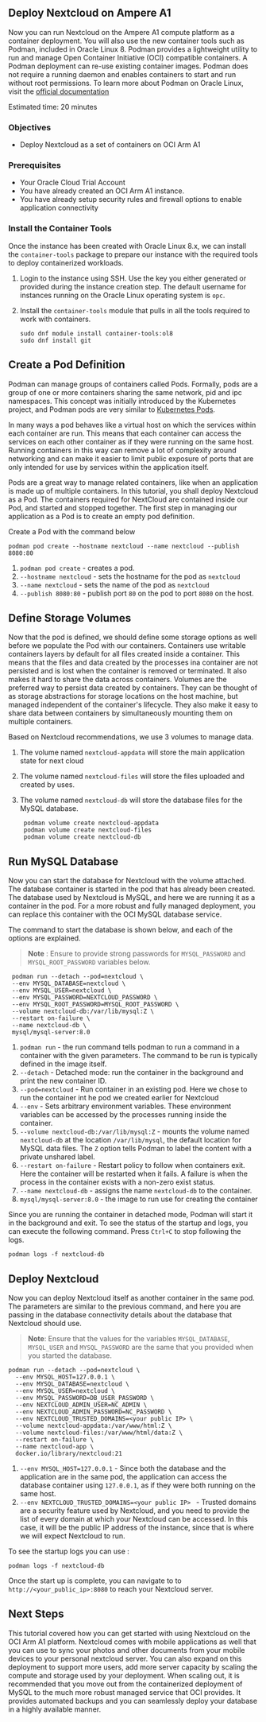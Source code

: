 ## Deploy Nextcloud on Ampere A1 

Now you can run Nextcloud on the Ampere A1 compute platform as a container deployment. You will also use the new container tools such as Podman, included in Oracle Linux 8. Podman provides a lightweight utility to run and manage Open Container Initiative (OCI) compatible containers. A Podman deployment can re-use existing container images.
Podman does not require a running daemon and enables containers to start and run without root permissions. To learn more about Podman on Oracle Linux, visit the [official documentation](https://docs.oracle.com/en/operating-systems/oracle-linux/podman/index.html)


Estimated time: 20 minutes

### Objectives

- Deploy Nextcloud as a set of containers on OCI Arm A1

### Prerequisites

- Your Oracle Cloud Trial Account
- You have already created an OCI Arm A1 instance.
- You have already setup security rules and firewall options to enable application connectivity

### Install the Container Tools

Once the instance has been created with Oracle Linux 8.x, we can install the `container-tools` package to prepare our instance with the required tools to deploy containerized workloads.  

1. Login to the instance using SSH. Use the key you either generated or provided during the instance creation step. The default username for instances running on the Oracle Linux operating system is `opc`.

1. Install the `container-tools` module that pulls in all the tools required to work with containers.
    ```
    sudo dnf module install container-tools:ol8
    sudo dnf install git
    ```

<!-- 1. Set SELinux to be in permissive mode so that Podman can easily interact with the host.
    
    >**Note**: This setting is not recommended for production use. However, setting up SELinux policies for containers are outside the scope of this tutorial. For details, see the [official documentation](https://docs.oracle.com/en/operating-systems/oracle-linux/podman/index.html).

    ```
    sudo setenforce 0
    ``` -->

## Create a Pod Definition

Podman can manage groups of containers called Pods. Formally, pods are a group of one or more containers sharing the same network, pid and ipc namespaces. This concept was initially introduced by the Kubernetes project, and Podman pods are very similar to [Kubernetes Pods](https://kubernetes.io/docs/concepts/workloads/pods/). 

In many ways a pod behaves like a virtual host on which the services within each container are run. This means that each container can access the services on each other container as if they were running on the same host. Running containers in this way can remove a lot of complexity around networking and can make it easier to limit public exposure of ports that are only intended for use by services within the application itself. 

Pods are a great way to manage related containers, like when an application is made up of multiple containers.  In this tutorial, you shall deploy Nextcloud as a Pod. The containers required for NextCloud are contained inside our Pod, and started and stopped together. The first step in managing our application as a Pod is to create an empty pod definition.

Create a Pod with the command below 

  ```
  podman pod create --hostname nextcloud --name nextcloud --publish 8080:80
  ```
    
  1. `podman pod create` - creates a pod.
  2. `--hostname nextcloud` - sets the hostname for the pod as `nextcloud`
  3. `--name nextcloud` - sets the name of the pod as `nextcloud`
  4. `--publish 8080:80` - publish port `80` on the pod to port `8080` on the host.
  
## Define Storage Volumes

Now that the pod is defined, we should define some storage options as well before we populate the Pod with our containers. Containers use writable containers layers by default for all files created inside a container. This means that the files and data created by the processes ina container are not persisted and is lost when the container is removed or terminated. It also makes it hard to share the data across containers. Volumes are the preferred way to persist data created by containers. They can be thought of as storage abstractions for storage locations on the host machine, but  managed independent of the container's lifecycle. They also make it easy to share data between containers by simultaneously mounting them on multiple containers.

Based on Nextcloud recommendations, we use 3 volumes to manage data.
1. The volume named `nextcloud-appdata` will store the main application state for next cloud
1. The volume named `nextcloud-files` will store the files uploaded and created by uses. 
1. The volume named `nextcloud-db` will store the database files for the MySQL database. 
 
    ```
     podman volume create nextcloud-appdata 
     podman volume create nextcloud-files
     podman volume create nextcloud-db
    ```

## Run MySQL Database

Now you can start the database for Nextcloud with the volume attached. The database container is started in the pod that has already been created. The database used by Nextcloud is MySQL, and here we are running it as a container in the pod. For a more robust and fully managed deployment, you can replace this container with the OCI MySQL database service. 

The command to start the database is shown below, and each of the options are explained.

  >**Note** : Ensure to provide strong passwords for `MYSQL_PASSWORD` and `MYSQL_ROOT_PASSWORD` variables below.

 ```
  podman run --detach --pod=nextcloud \
  --env MYSQL_DATABASE=nextcloud \
  --env MYSQL_USER=nextcloud \
  --env MYSQL_PASSWORD=NEXTCLOUD_PASSWORD \
  --env MYSQL_ROOT_PASSWORD=MYSQL_ROOT_PASSWORD \
  --volume nextcloud-db:/var/lib/mysql:Z \
  --restart on-failure \
  --name nextcloud-db \
  mysql/mysql-server:8.0 
  ```
  1. `podman run` - the run command tells podman to run a command in a container with the given parameters. The command to be run is typically defined in the image itself.
  2. `--detach` - Detached mode: run the container in the background and print the new container ID.
  3. `--pod=nextcloud` - Run container in an existing pod. Here we chose to run the container int he pod we created earlier for Nextcloud
  4. `--env` - Sets arbitrary environment variables. These environment variables can be accessed by the processes running inside the container.
  5. `--volume nextcloud-db:/var/lib/mysql:Z` - mounts the volume named `nextcloud-db` at the location `/var/lib/mysql`, the default location for MySQL data files.  The `Z` option tells Podman to label the content with a private unshared label.
  6. `--restart on-failure` - Restart policy to follow when containers exit. Here the container will be restarted when it fails. A failure is when the process in the container exists with a non-zero exist status.
  7. `--name nextcloud-db` - assigns the name `nextcloud-db` to the container.
  8. `mysql/mysql-server:8.0` - the image to run use for creating the container

Since you are running the container in detached mode, Podman will start it in the background and exit. To see the status of the startup and logs, you can execute the following command. Press `Ctrl+C` to stop following the logs.

```
podman logs -f nextcloud-db
```


## Deploy Nextcloud

Now you can deploy Nextcloud itself as another container in the same pod.  The parameters are similar to the previous command, and here you are passing in the database connectivity details about the database that Nextcloud should use. 

> **Note**: Ensure that the values for the variables `MYSQL_DATABASE`, `MYSQL_USER` and `MYSQL_PASSWORD` are the same that you provided when you started the database. 

```
podman run --detach --pod=nextcloud \
  --env MYSQL_HOST=127.0.0.1 \
  --env MYSQL_DATABASE=nextcloud \
  --env MYSQL_USER=nextcloud \
  --env MYSQL_PASSWORD=DB_USER_PASSWORD \
  --env NEXTCLOUD_ADMIN_USER=NC_ADMIN \
  --env NEXTCLOUD_ADMIN_PASSWORD=NC_PASSWORD \
  --env NEXTCLOUD_TRUSTED_DOMAINS=<your public IP> \
  --volume nextcloud-appdata:/var/www/html:Z \
  --volume nextcloud-files:/var/www/html/data:Z \
  --restart on-failure \
  --name nextcloud-app \
  docker.io/library/nextcloud:21
```

 1. `--env MYSQL_HOST=127.0.0.1` - Since both the database and the application are in the same pod, the application can access the database container  using `127.0.0.1`, as if they were both running on the same host.
 2. `--env NEXTCLOUD_TRUSTED_DOMAINS=<your public IP> ` - Trusted domains are a security feature used by Nextcloud, and you need to provide the list of every domain at which your Nextcloud can be accessed. In this case, it will be the public IP address of the instance, since that is where we will expect Nextcloud to run.

 To see the startup logs you can use :

  ```
  podman logs -f nextcloud-db
  ```

Once the start up is complete, you can navigate to to `http://<your_public_ip>:8080` to reach your Nextcloud server.  

## Next Steps

This tutorial covered how you can get started with using Nextcloud on the OCI Arm A1 platform. Nextcloud comes with mobile applications as well that you can use to sync your photos and other documents from your mobile devices to your personal nextcloud server. You can also expand on this deployment to support more users, add more server capacity by scaling the compute and storage used by your deployment. When scaling out, it is recommended that you move out from the containerized deployment of MySQL to the much more robust managed service that OCI provides. It provides automated backups and you can seamlessly deploy your database in a highly available manner. 


